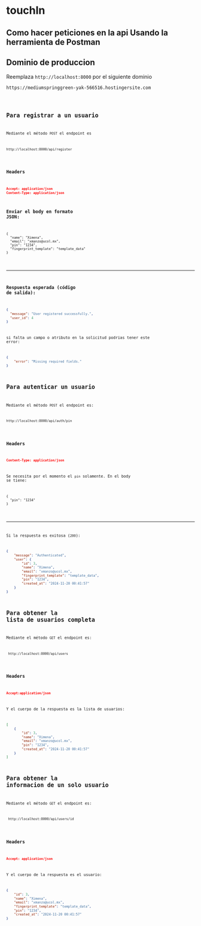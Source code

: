 # touchIn
## Como hacer peticiones en la api Usando la herramienta de Postman



## Dominio de produccion
Reemplaza `http://localhost:8000` por el siguiente dominio
<pre><code>https://mediumspringgreen-yak-566516.hostingersite.com<code></pre>
## Para registrar a un usuario

Mediante el método `POST` el endpoint es
<pre><code>http://localhost:8000/api/register </code></pre>
### Headers
```json
Accept: application/json
Content-Type: application/json
```
### Enviar el body en formato JSON:

<pre><code>{
  "name": "Ximena",
  "email": "xmanzo@ucol.mx",
  "pin": "1234",
  "fingerprint_template": "template_data"
}</code></pre>

---
### Respuesta esperada (código de salida):

```json
{
  "message": "User registered successfully.",
  "user_id": 4
}
```

si falta un campo o atributo en la solicitud podrias tener este error:
```json
{
    "error": "Missing required fields."
}
```


## Para autenticar un usuario

Mediante el método `POST` el endpoint es:
<pre><code>http://localhost:8000/api/auth/pin</code></pre>
### Headers
```json
Content-Type: application/json
```
Se necesita por el momento el `pin` solamente. En el body se tiene:

<pre><code>{
  "pin": "1234"
}</code></pre>

---

Si la respuesta es exitosa (`200`):

```json
{
    "message": "Authenticated",
    "user": {
        "id": 3,
        "name": "Ximena",
        "email": "xmanzo@ucol.mx",
        "fingerprint_template": "template_data",
        "pin": "1234",
        "created_at": "2024-11-20 00:41:57"
    }
}
```




## Para obtener la lista de usuarios completa
Mediante el método `GET` el endpoint es:
<pre><code> http://localhost:8000/api/users </pre></code>
### Headers
```json
Accept:application/json
```
Y el cuerpo de la respuesta es la lista de usuarios:

```json
[
    {
        "id": 3,
        "name": "Ximena",
        "email": "xmanzo@ucol.mx",
        "pin": "1234",
        "created_at": "2024-11-20 00:41:57"
    }
]
```


## Para obtener la informacion de un solo usuario

Mediante el método `GET` el endpoint es:
<pre><code> http://localhost:8000/api/users/id </pre></code>
### Headers
```json
Accept: application/json
```
Y el cuerpo de la respuesta es el usuario:
```json
{
    "id": 3,
    "name": "Ximena",
    "email": "xmanzo@ucol.mx",
    "fingerprint_template": "template_data",
    "pin": "1234",
    "created_at": "2024-11-20 00:41:57"
}
```